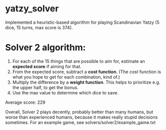 # yatzy_solver
Implemented a heuristic-based algorithm for playing Scandinavian Yatzy (5 dice, 15 turns, max score is 374).

# Solver 2 algorithm:
1. For each of the 15 things that are possible to aim for, estimate an **expected score** if aiming for that.
2. From the expected score, subtract a **cost function**. (The cost function is what you hope to get for each combination, kind of.)
3. Multiply the difference by a **weight function**. This helps to prioritize e.g. the upper half, to get the bonus.
4. Use the max value to determine which dice to save.

Average score: 229

Overall, Solver 2 plays decently, probably better than many humans, but worse than experienced humans, because it makes really stupid decisions sometimes. For an example game, see solvers/solver2/example_game.txt
